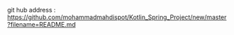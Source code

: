 git hub address : https://github.com/mohammadmahdispot/Kotlin_Spring_Project/new/master?filename=README.md
